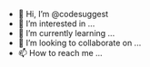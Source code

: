 - 👋 Hi, I’m @codesuggest
- 👀 I’m interested in ...
- 🌱 I’m currently learning ...
- 💞️ I’m looking to collaborate on ...
- 📫 How to reach me ...

<!---
codesuggest/codesuggest is a ✨ special ✨ repository because its `README.md` (this file) appears on your GitHub profile.
You can click the Preview link to take a look at your changes.
--->
